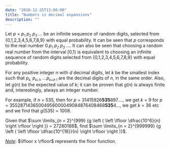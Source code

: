 ```yaml
---
date: "2010-12-25T13:00:00"
title: "Numbers in decimal expansions"
description: ""
---
```


<p>Let <var>p</var> = <var>p<sub><font size="-2">1</font></sub> p<sub><font size="-2">2</font></sub> p<sub><font size="-2">3</font></sub></var> ... be an infinite sequence of random digits, selected from {0,1,2,3,4,5,6,7,8,9} with equal probability.
It can be seen that <var>p</var> corresponds to the real number 0.<var>p<sub><font size="-2">1</font></sub> p<sub><font size="-2">2</font></sub> p<sub><font size="-2">3</font></sub></var> .... 
It can also be seen that choosing a random real number from the interval [0,1) is equivalent to choosing an infinite sequence of random digits selected from {0,1,2,3,4,5,6,7,8,9} with equal probability.</p>
<p>For any positive integer <var>n</var> with <var>d</var> decimal digits, let <var>k</var> be the smallest index such that <var>p<sub><small>k</small>, </sub></var><var>p<sub><small>k+1</small></sub></var>, ...<var>p<sub><small>k+d-1</small></sub></var> are the decimal digits of <var>n</var>, in the same order.
Also, let <var>g</var>(<var>n</var>) be the expected value of <var>k</var>; it can be proven that <var>g</var>(<var>n</var>) is always finite and, interestingly, always an integer number.</p>
<p>For example, if <var>n</var> = 535, then
for <var>p</var> = 31415926<b>535</b>897...., we get <var>k</var> = 9
for <var>p</var> = 35528714365004956000049084876408468<b>535</b>4..., we get <var>k</var> = 36
etc and we find that <var>g</var>(535) = 1008.</p>
<p>Given that $\sum \limits_{n = 2}^{999} {g \left ( \left \lfloor \dfrac{10^6}{n} \right \rfloor \right )} = 27280188$, find $\sum \limits_{n = 2}^{999999} {g \left ( \left \lfloor \dfrac{10^{16}}{n} \right \rfloor \right )}$.</p>
<u><i>Note</i></u>: $\lfloor x \rfloor$ represents the floor function.

